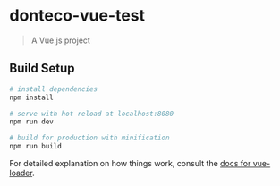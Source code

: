 # donteco-vue-test

> A Vue.js project

## Build Setup

``` bash
# install dependencies
npm install

# serve with hot reload at localhost:8080
npm run dev

# build for production with minification
npm run build
```

For detailed explanation on how things work, consult the [docs for vue-loader](http://vuejs.github.io/vue-loader).

<!-- 
Ссылки на источники медиа:
https://m.vk.com/mp3/audio_api_unavailable.mp3

https://cs508508.vkuservideo.net/2/u29140851/videos/da3f7f5484.240.mp4?extra=hTBLhm0VNEvBIwQqUrxy61mHADJgnIRhGuGTdwYfcHQ_733Kl-PJVSnUT8RX1Oj8gTWCbylaKLPQKgf5WROkfTQ1WEGnBo5YdeAwVOPtmaL9CJigJCTFYieTNPL8SKJgOJ4kE7RgSQ

https://cs1-73v4.vkuservideo.net/p11/f8c60cdf1f37.720.mp4?extra=e3lDoVroLpr4gKxA2bh1WAuNqDfqZTpbVsqbVAxzb0Ad-9YviZhbWiInfia0h-GcCFOWgkR-7VmxSvHEojd4fQMJNl-bZzHzyTiOH20bebHrN962F5VALpqRtxOB0hZxZZVoO2c6rNc

https://banana.by/uploads/posts/2012-04/1334405665_38972538868642_10.jpg

https://jkkrd.ru/media/productimage/kartina-po-nomeram-vodopad-40kh50-89be.jpg

http://www.1gai.ru/uploads/posts/2014-10/1414425445_mercedes-benz-s550-coupe-8.jpg -->

